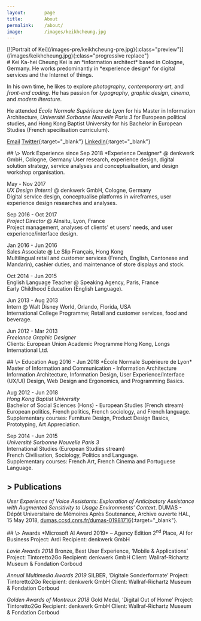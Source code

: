 ```yaml
---
layout:       page
title:        About
permalink:    /about/
image:        /images/keikhcheung.jpg
---
```


<div class="photo entry" markdown="1">
[![Portrait of Kei](/images-pre/keikhcheung-pre.jpg){:class="preview"}](/images/keikhcheung.jpg){:class="progressive replace"}
</div>

<div class="entry" markdown="1">
# Kei Ka-hei Cheung
Kei is an *information architect* based in Cologne, Germany. He works predominantly in *experience design* for digital services and the Internet of things.

In his own time, he likes to explore *photography*, *contemporary art*, and *front-end coding*. He has passion for *typography*, *graphic design*, *cinema*, and *modern literature*.

He attended <i>École Normale Supérieure de Lyon</i> for his Master in Information Architecture, <i>Université Sorbonne Nouvelle Paris 3</i> for European political studies, and Hong Kong Baptist University for his Bachelor in European Studies (French specilisation curriculum).


[Email](mailto:kei.khcheung@gmail.com)
[Twitter](https://twitter.com/keikhcheung){:target="_blank"}
[LinkedIn](https://www.linkedin.com/in/kei-cheung/){:target="_blank"}
</div>

<div class="entry wide" markdown="1">
## \> Work Experience
since Sep 2018  
*Experience Designer* @ denkwerk GmbH, Cologne, Germany  
User research, experience design, digital solution strategy, service analyses and conceptualisation, and design workshop organisation.

May - Nov 2017  
*UX Design (Intern)* @ denkwerk GmbH, Cologne, Germany  
Digital service design, conceptualise platforms in wireframes, user experience design researches and analyses.

Sep 2016 - Oct 2017  
*Project Director* @ AInsitu, Lyon, France  
Project management, analyses of clients' et users' needs, and user experience/interface design.

Jan 2016 - Jun 2016  
Sales Associate @ Le Slip Français, Hong Kong  
Multilingual retail and customer services (French, English, Cantonese and Mandarin), cashier duties, and maintenance of store displays and stock.

Oct 2014 - Jun 2015  
English Language Teacher @ Speaking Agency, Paris, France  
Early Childhood Education (English Language).

Jun 2013 - Aug 2013  
Intern @ Walt Disney World, Orlando, Florida, USA  
International College Programme; Retail and customer services, food and beverage.

Jun 2012 - Mar 2013  
*Freelance Graphic Designer*  
Clients: European Union Academic Programme Hong Kong, Longs International Ltd.
</div>

<div class="entry wide" markdown="1">
## \> Education
Aug 2016 - Jun 2018  
*École Normale Supérieure de Lyon*  
Master of Information and Communication - Information Architecture  
Information Architecture, Information Design, User Experience/Interface (UX/UI) Design, Web Design and Ergonomics, and Programming Basics.

Aug 2012 - Jun 2018  
*Hong Kong Baptist University*  
Bachelor of Social Sciences (Hons) - European Studies (French stream)  
European politics, French politics, French sociology, and French language.  
Supplementary courses: Furniture Design, Product Design Basics, Prototyping, Art Appreciation.

Sep 2014 - Jun 2015  
*Université Sorbonne Nouvelle Paris 3*  
International Studies (European Studies stream)  
French Civilisation, Sociology, Politics and Language.  
Supplementary courses: French Art, French Cinema and Portuguese Language.

## \> Publications
*<i>User Experience of Voice Assistants: Exploration of Anticipatory Assistance with Augmented Sensitivity to Usage Environments' Context</i>*. DUMAS - Dépôt Universitaire de Mémoires Après Soutenance, Archive ouverte HAL, 15 May 2018, [dumas.ccsd.cnrs.fr/dumas-01981716](https://dumas.ccsd.cnrs.fr/dumas-01981716){:target="_blank"}.
</div>

<div class="entry" markdown="1">
## \> Awards
*Microsoft AI Award 2019* – Agency Edition
2<sup>nd</sup> Place, AI for Business
Project: Ardi
Recipient: denkwerk GmbH

*Lovie Awards 2018*
Bronze, Best User Experience, ‘Mobile & Applications’
Project: Tintoretto2Go
Recipient: denkwerk GmbH
Client: Wallraf-Richartz Museum & Fondation Corboud

*Annual Multimedia Awards 2019*
SILBER, ‘Digitale Sonderformate’
Project: Tintoretto2Go
Recipient: denkwerk GmbH
Client: Wallraf-Richartz Museum & Fondation Corboud

*Golden Awards of Montreux 2018*
Gold Medal, ‘Digital Out of Home’
Project: Tintoretto2Go
Recipient: denkwerk GmbH
Client: Wallraf-Richartz Museum & Fondation Corboud
</div>